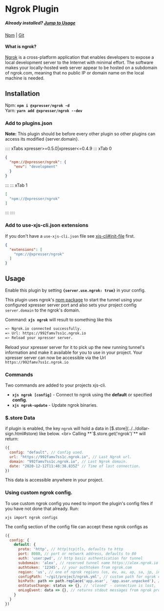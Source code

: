 # Ngrok Plugin

##### Already installed? [Jump to Usage](#usage)

[Npm](https://npmjs.com/package/@xpresserjs/ngrok) | [Git](https://github.com/xpresserjs/ngrok)

#### What is ngrok?

[Ngrok](https://ngrok.com) is a cross-platform application that enables developers to expose a local development server
to the Internet with minimal effort. The software makes your locally-hosted web server appear to be hosted on a
subdomain of ngrok.com, meaning that no public IP or domain name on the local machine is needed.

## Installation

Npm: **`npm i @xpresser/ngrok -d`**
<br/>
Yarn: **`yarn add @xpresser/ngrok --dev`**

### Add to plugins.json

**Note:** This plugin should be before every other plugin so other plugins can access its modified {server.domain}.

:::: xTabs xpresser>=0.5.0|xpresser<=0.4.9
::: xTab 0

```json
{
  "npm://@xpresser/ngrok": {
    "env": "development"
  }
}
```

:::
::: xTab 1

```json
[
  "npm://@xpresser/ngrok"
]
```

:::
::::

### Add to use-xjs-cli.json extensions

If you don't have a `use-xjs-cli.json` file see [xjs-cli#init-file](../../xjs-cli.md#init-file) first.

```json
{
  "extensions": [
    "npm://@xpresser/ngrok"
  ]
}
```

## Usage

Enable this plugin by setting **`{server.use.ngrok: true}`** in your config. <br/>

This plugin uses ngrok's [npm package](https://npmjs.com/package/ngrok) to start the tunnel using your configured
xpresser server port and also sets your project config `server.domain` to the ngrok's domain.

Command: **`xjs ngrok`** will result to something like this

```sh
=> Ngrok.io connected successfully.
=> Url: https://992famv7ss1c.ngrok.io
=> Reload your xpresser server.
```

Reload your xpresser server for it to pick up the new running tunnel's information and make it available for you to use
in your project. Your xpresser server can now be accessible via the Url `https://992famv7ss1c.ngrok.io`

### Commands

Two commands are added to your projects xjs-cli.

- **`xjs ngrok [config]`** - Connect to ngrok using the **default** or specified **config**.
- **`xjs ngrok-update`** - Update ngrok binaries.

### $.store Data

if plugin is enabled, the key `ngrok` will hold a data in [$.store](../../dollar-sign.html#store) like below. <br>
Calling **`$.store.get('ngrok')`** will return:

```javascript
({
  config: "default", // Config used.
  url: "https://992famv7ss1c.ngrok.io", // Last Ngrok url.
  domain: "992famv7ss1c.ngrok.io", // Last Ngrok domain.
  date: "2020-12-12T11:48:38.835Z" // Time of last connection.
})
```

This data is accessible anywhere in your project.

### Using custom ngrok config.

To use custom ngrok config you need to import the plugin's config files if you have not done that already. Run:

```shell
xjs import ngrok configs
```

The config section of the config file can accept these ngrok configs as

```javascript
({
  config: {
    default: {
      proto: 'http', // http|tcp|tls, defaults to http
      port: 8080, // port or network address, defaults to 80
      auth: 'user:pwd', // http basic authentication for tunnel
      subdomain: 'alex', // reserved tunnel name https://alex.ngrok.io
      authtoken: '12345', // your authtoken from ngrok.com
      region: 'us', // one of ngrok regions (us, eu, au, ap, sa, jp, in), defaults to us
      configPath: '~/git/project/ngrok.yml', // custom path for ngrok config file
      binPath: path => path.replace('app.asar', 'app.asar.unpacked'), // custom binary path, eg for prod in electron
      onStatusChange: status => {}, // 'closed' - connection is lost, 'connected' - reconnected
      onLogEvent: data => {}, // returns stdout messages from ngrok process
    }
  }
})
```